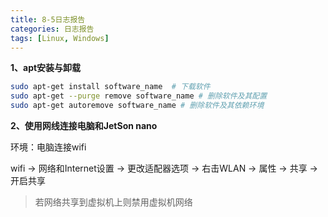 ```yaml
---
title: 8-5日志报告
categories: 日志报告
tags: [Linux, Windows]
---
```


**1、apt安装与卸载**

```bash
sudo apt-get install software_name	# 下载软件
sudo apt-get --purge remove software_name # 删除软件及其配置
sudo apt-get autoremove software_name # 删除软件及其依赖环境
```

**2、使用网线连接电脑和JetSon nano**

环境：电脑连接wifi

wifi -> 网络和Internet设置 -> 更改适配器选项 -> 右击WLAN -> 属性 -> 共享 ->开启共享

> 若网络共享到虚拟机上则禁用虚拟机网络